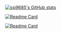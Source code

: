 <span>[![ssj9685's GitHub stats](https://github-readme-stats.vercel.app/api?username=ssj9685&show_icons=true&bg_color=0d1117&title_color=ffffff&text_color=ffffff&icon_color=ffffff&hide_border=true)](https://github.com/ssj9685)</span>

<span>[![Readme Card](https://github-readme-stats.vercel.app/api/pin/?username=ssj9685&repo=dt-mic&bg_color=0d1117&title_color=ffffff&text_color=ffffff&icon_color=ffffff&hide_border=true)](https://github.com/ssj9685/dt-mic)</span>

[![Readme Card](https://github-readme-stats.vercel.app/api/pin/?username=ssj9685&repo=insurance_webapp&bg_color=0d1117&title_color=ffffff&text_color=ffffff&icon_color=ffffff&hide_border=true)](https://github.com/ssj9685/insurance_webapp)
